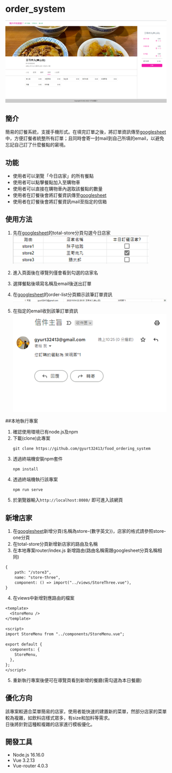# order_system
![github](https://github.com/gyurt32413/food_ordering_system/blob/main/%E6%93%B7%E5%8F%96.PNG)

## 簡介
簡易的訂餐系統，支援手機形式。在填完訂單之後，將訂單資訊傳至[googlesheet](https://docs.google.com/spreadsheets/d/1piyvpDX-TwZ3MiljL_42Gj3iZpGzr06abymAHciyUDo/edit#gid=1529696619)中，方便訂餐者統整所有訂單；且同時會寄一封mail到自己所填的email，以避免忘記自己訂了什麼餐點的窘境。

## 功能
+ 使用者可以瀏覽「今日店家」的所有餐點
+ 使用者可以點擊餐點加入至購物車
+ 使用者可以直接在購物車內選取該餐點的數量
+ 使用者在訂餐後會將訂餐資訊傳至[googlesheet](https://docs.google.com/spreadsheets/d/1piyvpDX-TwZ3MiljL_42Gj3iZpGzr06abymAHciyUDo/edit#gid=1529696619)
+ 使用者在訂餐後會將訂餐資訊mail至指定的信箱

## 使用方法
1. 先在[googlesheet](https://docs.google.com/spreadsheets/d/1piyvpDX-TwZ3MiljL_42Gj3iZpGzr06abymAHciyUDo/edit#gid=1529696619)的total-store分頁勾選今日店家  
![demonstration-img](https://github.com/gyurt32413/food_ordering_system/blob/main/readme_img1.PNG)

2. 進入頁面後在導覽列僅會看到勾選的店家名

3. 選擇餐點後填寫名稱及email後送出訂單

4. 在[googlesheet](https://docs.google.com/spreadsheets/d/1piyvpDX-TwZ3MiljL_42Gj3iZpGzr06abymAHciyUDo/edit#gid=1529696619)的order-list分頁顯示該筆訂單資訊  
![demonstration-img](https://github.com/gyurt32413/food_ordering_system/blob/main/readme_img4.PNG)

5. 在指定的email收到該筆訂單資訊  
![demonstration-img](https://github.com/gyurt32413/food_ordering_system/blob/main/readme_img5.PNG)

##本地執行專案
1. 確認使用環境已有node.js及npm
2. 下載(clone)此專案
    ```
    git clone https://github.com/gyurt32413/food_ordering_system
    ```
3. 透過終端機安裝npm套件
    ```
    npm install
    ```
4. 透過終端機執行該專案
    ```
    npm run serve
    ```
5. 於瀏覽器輸入`http://localhost:8080/` 即可進入該網頁

## 新增店家
1. 在[googlesheet](https://docs.google.com/spreadsheets/d/1piyvpDX-TwZ3MiljL_42Gj3iZpGzr06abymAHciyUDo/edit#gid=1529696619)新增分頁(名稱為store-{數字英文})，店家的格式請參照store-one分頁
2. 在total-store分頁新增新店家的路由及名稱
3. 在本地專案router/index.js 新增路由(路由名稱需跟googlesheet分頁名稱相同)
```
{
    path: "/store3",
    name: "store-three",
    component: () => import("../views/StoreThree.vue"),
}
```
4. 在views中新增對應路由的檔案
```
<template>
  <StoreMenu />
</template>

<script>
import StoreMenu from "../components/StoreMenu.vue";

export default {
  components: {
    StoreMenu,
  },
};
</script>
```
5. 重新執行專案後便可在導覽頁看到新增的餐廳(需勾選為本日餐廳)

## 優化方向
該專案較適合菜單簡易的店家，使用者能快速的建置新的菜單，然部分店家的菜單較為複雜，如飲料店樣式眾多，有size和加料等需求。  
日後將針對這種較複雜的店家進行模板優化。


## 開發工具
+ Node.js 16.16.0
+ Vue 3.2.13
+ Vue-router 4.0.3
